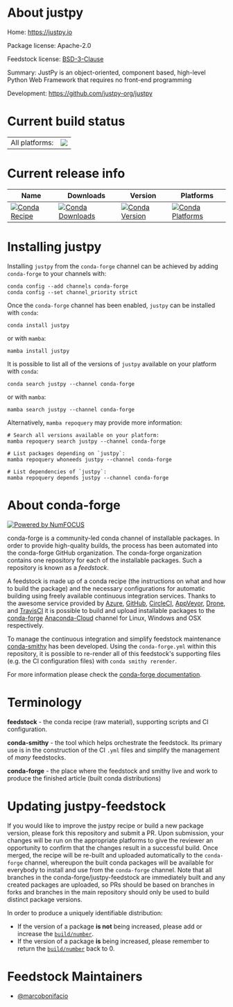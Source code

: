 About justpy
============

Home: https://justpy.io

Package license: Apache-2.0

Feedstock license: [BSD-3-Clause](https://github.com/conda-forge/justpy-feedstock/blob/main/LICENSE.txt)

Summary: JustPy is an object-oriented, component based, high-level Python Web Framework that requires no front-end programming

Development: https://github.com/justpy-org/justpy

Current build status
====================


<table><tr><td>All platforms:</td>
    <td>
      <a href="https://dev.azure.com/conda-forge/feedstock-builds/_build/latest?definitionId=15560&branchName=main">
        <img src="https://dev.azure.com/conda-forge/feedstock-builds/_apis/build/status/justpy-feedstock?branchName=main">
      </a>
    </td>
  </tr>
</table>

Current release info
====================

| Name | Downloads | Version | Platforms |
| --- | --- | --- | --- |
| [![Conda Recipe](https://img.shields.io/badge/recipe-justpy-green.svg)](https://anaconda.org/conda-forge/justpy) | [![Conda Downloads](https://img.shields.io/conda/dn/conda-forge/justpy.svg)](https://anaconda.org/conda-forge/justpy) | [![Conda Version](https://img.shields.io/conda/vn/conda-forge/justpy.svg)](https://anaconda.org/conda-forge/justpy) | [![Conda Platforms](https://img.shields.io/conda/pn/conda-forge/justpy.svg)](https://anaconda.org/conda-forge/justpy) |

Installing justpy
=================

Installing `justpy` from the `conda-forge` channel can be achieved by adding `conda-forge` to your channels with:

```
conda config --add channels conda-forge
conda config --set channel_priority strict
```

Once the `conda-forge` channel has been enabled, `justpy` can be installed with `conda`:

```
conda install justpy
```

or with `mamba`:

```
mamba install justpy
```

It is possible to list all of the versions of `justpy` available on your platform with `conda`:

```
conda search justpy --channel conda-forge
```

or with `mamba`:

```
mamba search justpy --channel conda-forge
```

Alternatively, `mamba repoquery` may provide more information:

```
# Search all versions available on your platform:
mamba repoquery search justpy --channel conda-forge

# List packages depending on `justpy`:
mamba repoquery whoneeds justpy --channel conda-forge

# List dependencies of `justpy`:
mamba repoquery depends justpy --channel conda-forge
```


About conda-forge
=================

[![Powered by
NumFOCUS](https://img.shields.io/badge/powered%20by-NumFOCUS-orange.svg?style=flat&colorA=E1523D&colorB=007D8A)](https://numfocus.org)

conda-forge is a community-led conda channel of installable packages.
In order to provide high-quality builds, the process has been automated into the
conda-forge GitHub organization. The conda-forge organization contains one repository
for each of the installable packages. Such a repository is known as a *feedstock*.

A feedstock is made up of a conda recipe (the instructions on what and how to build
the package) and the necessary configurations for automatic building using freely
available continuous integration services. Thanks to the awesome service provided by
[Azure](https://azure.microsoft.com/en-us/services/devops/), [GitHub](https://github.com/),
[CircleCI](https://circleci.com/), [AppVeyor](https://www.appveyor.com/),
[Drone](https://cloud.drone.io/welcome), and [TravisCI](https://travis-ci.com/)
it is possible to build and upload installable packages to the
[conda-forge](https://anaconda.org/conda-forge) [Anaconda-Cloud](https://anaconda.org/)
channel for Linux, Windows and OSX respectively.

To manage the continuous integration and simplify feedstock maintenance
[conda-smithy](https://github.com/conda-forge/conda-smithy) has been developed.
Using the ``conda-forge.yml`` within this repository, it is possible to re-render all of
this feedstock's supporting files (e.g. the CI configuration files) with ``conda smithy rerender``.

For more information please check the [conda-forge documentation](https://conda-forge.org/docs/).

Terminology
===========

**feedstock** - the conda recipe (raw material), supporting scripts and CI configuration.

**conda-smithy** - the tool which helps orchestrate the feedstock.
                   Its primary use is in the construction of the CI ``.yml`` files
                   and simplify the management of *many* feedstocks.

**conda-forge** - the place where the feedstock and smithy live and work to
                  produce the finished article (built conda distributions)


Updating justpy-feedstock
=========================

If you would like to improve the justpy recipe or build a new
package version, please fork this repository and submit a PR. Upon submission,
your changes will be run on the appropriate platforms to give the reviewer an
opportunity to confirm that the changes result in a successful build. Once
merged, the recipe will be re-built and uploaded automatically to the
`conda-forge` channel, whereupon the built conda packages will be available for
everybody to install and use from the `conda-forge` channel.
Note that all branches in the conda-forge/justpy-feedstock are
immediately built and any created packages are uploaded, so PRs should be based
on branches in forks and branches in the main repository should only be used to
build distinct package versions.

In order to produce a uniquely identifiable distribution:
 * If the version of a package **is not** being increased, please add or increase
   the [``build/number``](https://docs.conda.io/projects/conda-build/en/latest/resources/define-metadata.html#build-number-and-string).
 * If the version of a package **is** being increased, please remember to return
   the [``build/number``](https://docs.conda.io/projects/conda-build/en/latest/resources/define-metadata.html#build-number-and-string)
   back to 0.

Feedstock Maintainers
=====================

* [@marcobonifacio](https://github.com/marcobonifacio/)

